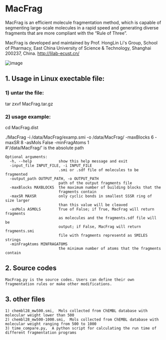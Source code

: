 # MacFrag
MacFrag is an efficient molecule fragmentation method, which is capable of segmenting large-scale molecules in a rapid speed and 
generating diverse fragments that are more compliant with the “Rule of Three”. 

MacFrag is developed and maintained by Prof. HongLin Li's Group, School of Pharmacy, East China University of Science & Technology, Shanghai 200237, China. 
http://lilab-ecust.cn/

![image](https://github.com/yydiao1025/MacFrag/blob/main/MacFrag.tif)

## 1. Usage in Linux exectable file:

### 1) untar the file:
tar zxvf MacFrag.tar.gz

### 2) usage example: 

cd MacFrag.dist

./MacFrag -i /data/MacFrag/examp.smi -o /data/MacFrag/ -maxBlocks 6 -maxSR 8 -asMols False -minFragAtoms 1    
#'/data/MacFrag/' is the absolute path
```
Optional arguments:
  -h, --help            show this help message and exit
  -input_file INPUT_FILE, -i INPUT_FILE
                        .smi or .sdf file of molecules to be fragmented
  -output_path OUTPUT_PATH, -o OUTPUT_PATH
                        path of the output fragments file
  -maxBlocks MAXBLOCKS  the maximum number of building blocks that the
                        fragments contain
  -maxSR MAXSR          only cyclic bonds in smallest SSSR ring of size larger
                        than this value will be cleaved
  -asMols ASMOLS        True of False; if True, MacFrag will return fragments
                        as molecules and the fragments.sdf file will be
                        output; if False, MacFrag will return fragments.smi
                        file with fragments representd as SMILES strings
  -minFragAtoms MINFRAGATOMS
                        the minimum number of atoms that the fragments contain
```                        
## 2. Source codes
``` 
MacFrag.py is the source codes. Users can define their own fragmentation rules or make other modifications. 
``` 
## 3. other files
``` 
1) chembl28_mw500.smi,  Mols collected from ChEMBL database with molecular weight lower than 500
2) chembl28_mw500-1000.smi,  Mols collected from ChEMBL database with molecular weight ranging from 500 to 1000
3) time_compare.py,  A python script for calculating the run time of different fragmentation programs
``` 
